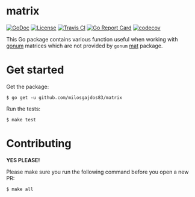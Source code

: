# matrix

[![GoDoc](https://godoc.org/github.com/milosgajdos83/matrix?status.svg)](https://godoc.org/github.com/milosgajdos83/matrix)
[![License](https://img.shields.io/:license-apache-blue.svg)](https://opensource.org/licenses/Apache-2.0)
[![Travis CI](https://travis-ci.org/milosgajdos83/matrix.svg?branch=master)](https://travis-ci.org/milosgajdos83/matrix)
[![Go Report Card](https://goreportcard.com/badge/milosgajdos83/matrix)](https://goreportcard.com/report/github.com/milosgajdos83/matrix)
[![codecov](https://codecov.io/gh/milosgajdos83/matrix/branch/master/graph/badge.svg)](https://codecov.io/gh/milosgajdos83/matrix)

This Go package contains various function useful when working with [gonum](https://www.gonum.org) matrices which are not provided by `gonum` [mat](https://godoc.org/gonum.org/v1/gonum/mat) package.

# Get started

Get the package:
```
$ go get -u github.com/milosgajdos83/matrix
```

Run the tests:
```
$ make test
```

# Contributing

**YES PLEASE!**

Please make sure you run the following command before you open a new PR:
```shell
$ make all
```
